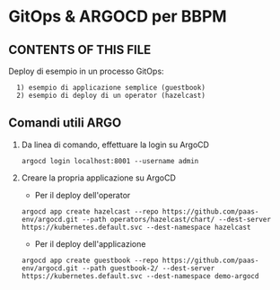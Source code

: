 # GitOps & ARGOCD per BBPM

CONTENTS OF THIS FILE
---------------------

Deploy di esempio in un processo GitOps:

      1) esempio di applicazione semplice (guestbook)
      2) esempio di deploy di un operator (hazelcast)

 
Comandi utili ARGO
-------------

1. Da linea di comando, effettuare la login su ArgoCD

   ```
   argocd login localhost:8001 --username admin
   ```

4. Creare la propria applicazione su ArgoCD

   * Per il deploy dell'operator
   
   ```
   argocd app create hazelcast --repo https://github.com/paas-env/argocd.git --path operators/hazelcast/chart/ --dest-server https://kubernetes.default.svc --dest-namespace hazelcast
   ```
   * Per il deploy dell'applicazione
   
   ```
   argocd app create guestbook --repo https://github.com/paas-env/argocd.git --path guestbook-2/ --dest-server https://kubernetes.default.svc --dest-namespace demo-argocd
   ```   

